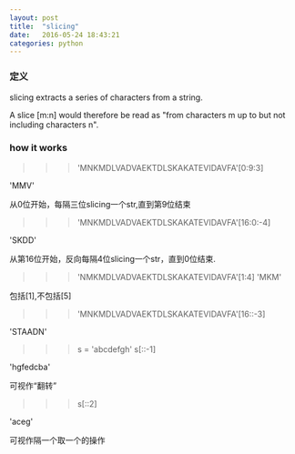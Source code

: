 ```yaml
---
layout: post
title:  "slicing"
date:   2016-05-24 18:43:21
categories: python
---
```


### 定义
slicing extracts a series of characters from a string.

A slice [m:n] would therefore be read as "from characters m up to but not including characters n".

### how it works

>>> 'MNKMDLVADVAEKTDLSKAKATEVIDAVFA'[0:9:3]

'MMV'
 
 从0位开始，每隔三位slicing一个str,直到第9位结束
 
 >>> 'MNKMDLVADVAEKTDLSKAKATEVIDAVFA'[16:0:-4]

 'SKDD'
 
 从第16位开始，反向每隔4位slicing一个str，直到0位结束.
 
 >>> 'NMKMDLVADVAEKTDLSKAKATEVIDAVFA'[1:4]
'MKM'

包括[1],不包括[5]

>>> 'MNKMDLVADVAEKTDLSKAKATEVIDAVFA'[16::-3]

'STAADN'

>>> s = 'abcdefgh'
>>> s[::-1]

'hgfedcba'

可视作“翻转”

>>> s[::2]

'aceg'

可视作隔一个取一个的操作